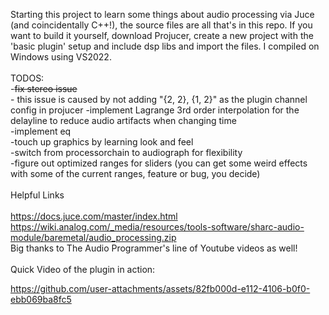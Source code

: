 Starting this project to learn some things about audio processing via Juce (and coincidentally C++!), the source files are all that's in this repo. If you want to build it yourself, download Projucer, create a new project with the 'basic plugin' setup and include dsp libs and import the files. I compiled on Windows using VS2022.
<br /><br />
TODOS:<br />
-~~fix stereo issue~~<br /> - this issue is caused by not adding "{2, 2}, {1, 2}" as the plugin channel config in projucer
-implement Lagrange 3rd order interpolation for the delayline to reduce audio artifacts when changing time<br />
-implement eq<br />
-touch up graphics by learning look and feel<br />
-switch from processorchain to audiograph for flexibility<br />
-figure out optimized ranges for sliders (you can get some weird effects with some of the current ranges, feature or bug, you decide)<br />
<br />
Helpful Links<br/>
<br />
https://docs.juce.com/master/index.html
<br />
https://wiki.analog.com/_media/resources/tools-software/sharc-audio-module/baremetal/audio_processing.zip
<br />
Big thanks to The Audio Programmer's line of Youtube videos as well!
<br /><br />
Quick Video of the plugin in action:

https://github.com/user-attachments/assets/82fb000d-e112-4106-b0f0-ebb069ba8fc5

